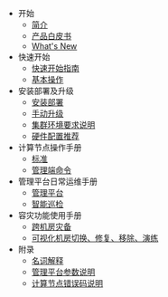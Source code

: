 <!--* README--><!--内容来自：https://www.hotdb.com/server-->
* 开始
  * [简介](introduce.md)<!--内容来自：https://www.hotdb.com/server-->
  * [产品白皮书](white-paper.md)<!--内容来自：分布式事务数据库HotDB Server产品白皮书[v2.5.6].pdf-->
  * [What's New](whats-new.md)
* 快速开始
  * [快速开始指南](quick-start-guide.md)
  * [基本操作](basic-operations.md)
* 安装部署及升级
  * [安装部署](install-and-deploy.md)<!--内容来自：分布式事务数据库HotDB Server-v2.5.6.1【安装部署】功能使用手册v1.0.pdf-->
  * [手动升级](manual-update.md)<!--内容来自：分布式事务数据库HotDB Server-v2.5.6【手动升级】功能使用手册v1.0.pdf-->
  * [集群环境要求说明](cluster-environment-requirement.md)<!--内容来自：分布式事务数据库HotDB Server-【集群环境要求说明】V1.0.xlsx-->
  * [硬件配置推荐](hardware-config-recommendation.md)<!--内容来自：分布式事务数据库产品HotDB Server硬件配置推荐---热璞科技v3.2.xlsx-->
* 计算节点操作手册
  * [标准](standard.md)<!--内容来自：分布式事务数据库HotDB Server-v2.5.6【标准】功能使用手册v1.0.pdf-->
  * [管理端命令](management-port-command.md)<!--内容来自：分布式事务数据库HotDB Server-v2.5.6【管理端命令】功能使用手册v1.0.pdf-->
* 管理平台日常运维手册
  * [管理平台](hotdb-management.md)<!--内容来自：分布式事务数据库HotDB Server-v2.5.6.1【管理平台】功能使用手册v1.0.pdf-->
  * [智能巡检](intelligent-inspection.md)<!--内容来自：分布式事务数据库HotDB Server-v2.5.6【智能巡检】功能使用手册v1.0.pdf-->
* 容灾功能使用手册
  * [跨机房灾备](cross-idc-dr.md)<!--内容来自：分布式事务数据库HotDB Server-v2.5.6【跨机房灾备】功能使用手册v1.0.pdf-->
  * [可视化机房切换、修复、移除、演练](visual-idc.md)<!--内容来自：分布式事务数据库HotDB Server-v2.5.6【可视化机房切换、修复、移除、演练】功能使用手册v1.0.pdf-->
* 附录
  * [名词解释](glossary.md)<!--内容来自：分布式事务数据库HotDB Server-v2.5.6【名词解释】功能使用手册v1.0.pdf-->
  * [管理平台参数说明](hotdb-management-parameters.md)<!--内容来自：HotDB Server&管理平台参数说明列表_2.5.6.xlsx-->
  * [计算节点错误码说明](hotdb-server-error-codes.md)<!--内容来自：分布式事务数据库HotDB Server-v2.5.6【计算节点错误码】v1.0.xlsx-->

